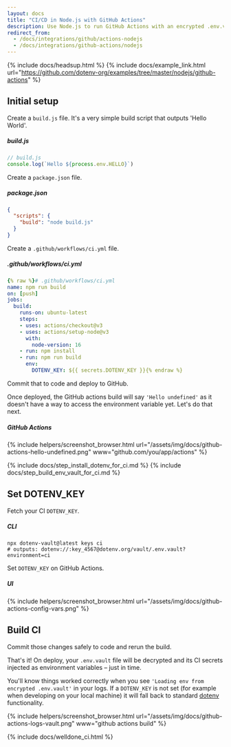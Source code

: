 ```yaml
---
layout: docs
title: "CI/CD in Node.js with GitHub Actions"
description: Use Node.js to run GitHub Actions with an encrypted .env.vault file
redirect_from:
  - /docs/integrations/github/actions-nodejs
  - /docs/integrations/github-actions/nodejs
---
```


{% include docs/headsup.html %}
{% include docs/example_link.html url="https://github.com/dotenv-org/examples/tree/master/nodejs/github-actions" %}

## Initial setup

Create a `build.js` file. It's a very simple build script that outputs 'Hello World'.

##### build.js
```js
// build.js
console.log(`Hello ${process.env.HELLO}`)
```

Create a `package.json` file.

##### package.json
```json
{
  "scripts": {
    "build": "node build.js"
  }
}
```

Create a `.github/workflows/ci.yml` file.

##### .github/workflows/ci.yml
```yml
{% raw %}# .github/workflows/ci.yml
name: npm run build
on: [push]
jobs:
  build:
    runs-on: ubuntu-latest
    steps:
    - uses: actions/checkout@v3
    - uses: actions/setup-node@v3
      with:
        node-version: 16
    - run: npm install
    - run: npm run build
      env:
        DOTENV_KEY: ${{ secrets.DOTENV_KEY }}{% endraw %}
```

Commit that to code and deploy to GitHub.

Once deployed, the GitHub actions build will say `'Hello undefined'` as it doesn't have a way to access the environment variable yet. Let's do that next.

##### GitHub Actions
{% include helpers/screenshot_browser.html url="/assets/img/docs/github-actions-hello-undefined.png" www="github.com/you/app/actions" %}

{% include docs/step_install_dotenv_for_ci.md %}
{% include docs/step_build_env_vault_for_ci.md %}

## Set DOTENV_KEY

Fetch your CI `DOTENV_KEY`.

##### CLI
```shell
npx dotenv-vault@latest keys ci
# outputs: dotenv://:key_4567@dotenv.org/vault/.env.vault?environment=ci
```

Set `DOTENV_KEY` on GitHub Actions.

##### UI
{% include helpers/screenshot_browser.html url="/assets/img/docs/github-actions-config-vars.png" %}

## Build CI

Commit those changes safely to code and rerun the build.

That's it! On deploy, your `.env.vault` file will be decrypted and its CI secrets injected as environment variables – just in time.

You'll know things worked correctly when you see `'Loading env from encrypted .env.vault'` in your logs. If a `DOTENV_KEY` is not set (for example when developing on your local machine) it will fall back to standard [dotenv](https://github.com/motdotla/dotenv) functionality.

{% include helpers/screenshot_browser.html url="/assets/img/docs/github-actions-logs-vault.png" www="github actions build" %}

{% include docs/welldone_ci.html %}
